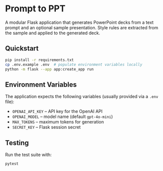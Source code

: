 # Prompt to PPT

A modular Flask application that generates PowerPoint decks from a text prompt and an optional sample presentation. Style rules are extracted from the sample and applied to the generated deck.

## Quickstart

```bash
pip install -r requirements.txt
cp .env.example .env  # populate environment variables locally
python -m flask --app app:create_app run
```

## Environment Variables

The application expects the following variables (usually provided via a `.env` file):

- `OPENAI_API_KEY` – API key for the OpenAI API
- `OPENAI_MODEL` – model name (default `gpt-4o-mini`)
- `MAX_TOKENS` – maximum tokens for generation
- `SECRET_KEY` – Flask session secret

## Testing

Run the test suite with:

```bash
pytest
```
